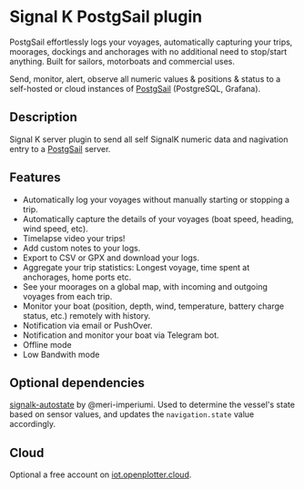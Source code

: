 # Signal K PostgSail plugin
PostgSail effortlessly logs your voyages, automatically capturing your trips, moorages, dockings and anchorages with no additional need to stop/start anything. Built for sailors, motorboats and commercial uses.

Send, monitor, alert, observe all numeric values & positions & status to a self-hosted or cloud instances of [PostgSail](https://github.com/xbgmsharp/signalk-postgsail) (PostgreSQL, Grafana).

## Description
Signal K server plugin to send all self SignalK numeric data and nagivation entry to a [PostgSail](https://github.com/xbgmsharp/signalk-postgsail) server.

## Features
- Automatically log your voyages without manually starting or stopping a trip.
- Automatically capture the details of your voyages (boat speed, heading, wind speed, etc).
- Timelapse video your trips!
- Add custom notes to your logs.
- Export to CSV or GPX and download your logs.
- Aggregate your trip statistics: Longest voyage, time spent at anchorages, home ports etc.
- See your moorages on a global map, with incoming and outgoing voyages from each trip.
- Monitor your boat (position, depth, wind, temperature, battery charge status, etc.) remotely with history.
- Notification via email or PushOver.
- Notification and monitor your boat via Telegram bot.
- Offline mode
- Low Bandwith mode

## Optional dependencies
[signalk-autostate](https://www.npmjs.com/package/@meri-imperiumi/signalk-autostate) by @meri-imperiumi. Used to determine the vessel's state based on sensor values, and updates the `navigation.state` value accordingly.

## Cloud
Optional a free account on [iot.openplotter.cloud](https://iot.openplotter.cloud/).
